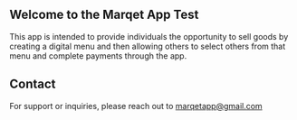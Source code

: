 ## Welcome to the Marqet App Test

This app is intended to provide individuals the opportunity to sell goods by creating a digital menu and then allowing others to select others from that menu and complete payments through the app.

## Contact

For support or inquiries, please reach out to marqetapp@gmail.com

